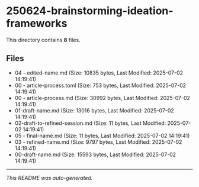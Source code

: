 # 250624-brainstorming-ideation-frameworks

This directory contains **8** files.

## Files

- 04 - edited-name.md (Size: 10835 bytes, Last Modified: 2025-07-02 14:19:41)
- 00 - article-process.toml (Size: 753 bytes, Last Modified: 2025-07-02 14:19:41)
- 00 - article-process.md (Size: 30992 bytes, Last Modified: 2025-07-02 14:19:41)
- 01-draft-name.md (Size: 13016 bytes, Last Modified: 2025-07-02 14:19:41)
- 02-draft-to-refined-session.md (Size: 11 bytes, Last Modified: 2025-07-02 14:19:41)
- 05 - final-name.md (Size: 11 bytes, Last Modified: 2025-07-02 14:19:41)
- 03 - refined-name.md (Size: 9797 bytes, Last Modified: 2025-07-02 14:19:41)
- 00-draft-name.md (Size: 15593 bytes, Last Modified: 2025-07-02 14:19:41)

---
*This README was auto-generated.*
